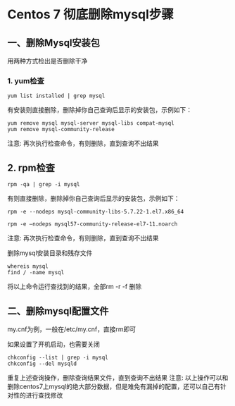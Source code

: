 # Centos 7 彻底删除mysql步骤

## 一、删除Mysql安装包

用两种方式检出是否删除干净

### 1. yum检查

```shell
yum list installed | grep mysql
```

有安装则直接删除，删除掉你自己查询后显示的安装包，示例如下：

```shell
yum remove mysql mysql-server mysql-libs compat-mysql
yum remove mysql-community-release
```

注意: 再次执行检查命令，有则删除，直到查询不出结果

## 2. rpm检查
```shell
rpm -qa | grep -i mysql
````

有则直接删除，删除掉你自己查询后显示的安装包，示例如下：

```
rpm -e --nodeps mysql-community-libs-5.7.22-1.el7.x86_64

rpm -e –nodeps mysql57-community-release-el7-11.noarch
```

注意: 再次执行检查命令，有则删除，直到查询不出结果

删除mysql安装目录和残存文件

```
whereis mysql
find / -name mysql
```

将以上命令运行查找到的结果，全部rm -r -f 删除

## 二、删除mysql配置文件
my.cnf为例，一般在/etc/my.cnf，直接rm即可

如果设置了开机启动，也需要关闭

```
chkconfig --list | grep -i mysql
chkconfig --del mysqld
```

重复上述查询操作，删除查询结果文件，直到查询不出结果
注意: 以上操作可以和删除centos7上mysql的绝大部分数据，但是难免有漏掉的配置，还可以自己有针对性的进行查找修改
